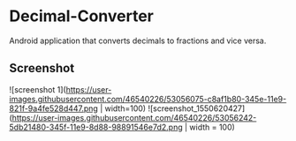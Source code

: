 # Decimal-Converter

Android application that converts decimals to fractions and vice versa.

## Screenshot

![screenshot 1](https://user-images.githubusercontent.com/46540226/53056075-c8af1b80-345e-11e9-821f-9a4fe528d447.png | width=100)
![screenshot_1550620427](https://user-images.githubusercontent.com/46540226/53056242-5db21480-345f-11e9-8d88-98891546e7d2.png | width = 100)

